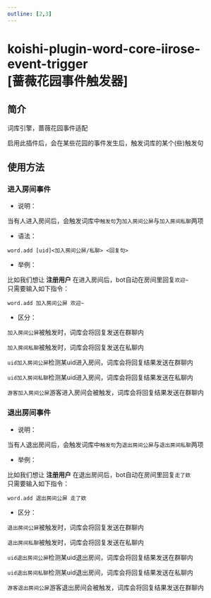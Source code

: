 ```yaml
---
outline: [2,3]
---
```


# koishi-plugin-word-core-iirose-event-trigger<br>[蔷薇花园事件触发器]

## 简介

词库引擎，蔷薇花园事件适配

启用此插件后，会在某些花园的事件发生后，触发词库的某个(些)触发句

## 使用方法

### 进入房间事件

- 说明：

当有人进入房间后，会触发词库中`触发句`为`加入房间公屏`与`加入房间私聊`两项

- 语法：

```
word.add [uid]<加入房间公屏/私聊> <回复句>
```

- 举例：

比如我们想让 **注册用户** 在进入房间后，bot自动在房间里回复`欢迎~`<br>
只需要输入如下指令：

```
word.add 加入房间公屏 欢迎~
```

- 区分：

`加入房间公屏`被触发时，词库会将回复发送在群聊内

`加入房间私聊`被触发时，词库会将回复发送在私聊内

`uid加入房间公屏`检测某uid进入房间，词库会将回复结果发送在群聊内

`uid加入房间私聊`检测某uid进入房间，词库会将回复结果发送在私聊内

`游客加入房间公屏`游客进入房间会被触发，词库会将回复结果发送在群聊内

### 退出房间事件

- 说明：

当有人退出房间后，会触发词库中`触发句`为`退出房间公屏`与`退出房间私聊`两项

- 举例：

比如我们想让 **注册用户** 在退出房间后，bot自动在房间里回复`走了欸`<br>
只需要输入如下指令：

```
word.add 退出房间公屏 走了欸
```

- 区分：

`退出房间公屏`被触发时，词库会将回复发送在群聊内

`退出房间私聊`被触发时，词库会将回复发送在私聊内

`uid退出房间公屏`检测某uid退出房间，词库会将回复结果发送在群聊内

`uid退出房间私聊`检测某uid退出房间，词库会将回复结果发送在私聊内

`游客退出房间公屏`游客退出房间会被触发，词库会将回复结果发送在群聊内